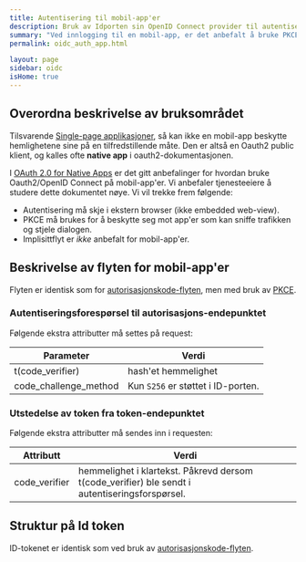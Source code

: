 ```yaml
---
title: Autentisering til mobil-app'er
description: Bruk av Idporten sin OpenID Connect provider til autentisering til mobil-app'er
summary: "Ved innlogging til en mobil-app, er det anbefalt å bruke PKCE sammen med autorisasjonskode-flyten"
permalink: oidc_auth_app.html

layout: page
sidebar: oidc
isHome: true
---
```


## Overordna beskrivelse av bruksområdet

Tilsvarende [Single-page applikasjoner](oidc_auth_spa.html), så kan ikke en mobil-app beskytte hemlighetene sine på en tilfredstillende måte. Den er altså en Oauth2 public klient, og kalles ofte **native app** i oauth2-dokumentasjonen.

I [OAuth 2.0 for Native Apps](https://tools.ietf.org/html/draft-ietf-oauth-native-apps-12) er det gitt anbefalinger for hvordan bruke Oauth2/OpenID Connect på mobil-app'er. Vi anbefaler tjenesteeiere å studere dette dokumentet nøye. Vi vil trekke frem følgende:
* Autentisering må skje i ekstern browser (ikke embedded web-view).
* PKCE må brukes for å beskytte seg mot app'er som kan sniffe trafikken og stjele dialogen.
* Implisittflyt er _ikke_ anbefalt for mobil-app'er.


## Beskrivelse av flyten for mobil-app'er

Flyten er identisk som for [autorisasjonskode-flyten](oidc_auth_codeflow.html), men med bruk av [PKCE](oidc_func_pkce.html).


### Autentiseringsforespørsel til autorisasjons-endepunktet

Følgende ekstra attributter må settes på request:

| Parameter  | Verdi |
| --- | --- |
| t(code_verifier) | hash'et hemmelighet |
| code_challenge_method | Kun `S256` er støttet i ID-porten.  |


### Utstedelse av token fra token-endepunktet

Følgende ekstra attributter må sendes inn i requesten:

| Attributt  | Verdi |
| --- | --- |
| code_verifier | hemmelighet i klartekst. Påkrevd dersom t(code_verifier) ble sendt i autentiseringsforspørsel. |


## Struktur på Id token

ID-tokenet er identisk som ved bruk av [autorisasjonskode-flyten](oidc_auth_codeflow#idtoken).

